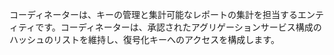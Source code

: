 コーディネーターは、キーの管理と集計可能なレポートの集計を担当するエンティティです。コーディネーターは、承認されたアグリゲーションサービス構成のハッシュのリストを維持し、復号化キーへのアクセスを構成します。
